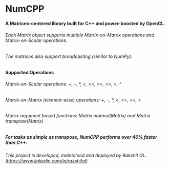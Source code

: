 # NumCPP
#### A Matrices-centered library built for C++ and power-boosted by OpenCL.
###### Each Matrix object supports multiple Matrix-on-Matrix operations and Matrix-on-Scalar operations.
###### The matrices also support broadcasting (similar to NumPy).

#### Supported Operations
###### Matrix-on-Scalar operations: +, -, *, <, <=, ==, >=, >, ^
###### Matrix-on-Matrix (element-wise) operations: +, -, *, <, <=, ==, >
###### Matrix argument based functions: Matrix matmul(Matrix) and Matrix transpose(Matrix)

##### For tasks as simple as transpose, NumCPP performs over 40% faster than C++.

###### This project is developed, maintained and deployed by Rakshit GL. (https://www.linkedin.com/in/rakshitgl) 
